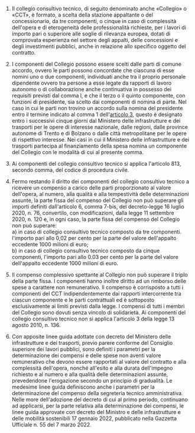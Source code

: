 1. Il collegio consultivo tecnico, di seguito denominato anche «Collegio» o «CCT», è formato, a scelta della stazione appaltante o del concessionario, da tre componenti, o cinque in caso di complessità dell'opera e di eterogeneità delle professionalità richieste, per i lavori di importo pari o superiore alle soglie di rilevanza europea, dotati di comprovata esperienza nel settore degli appalti, delle concessioni e degli investimenti pubblici, anche in relazione allo specifico oggetto del contratto.

2. I componenti del Collegio possono essere scelti dalle parti di comune accordo, ovvero le parti possono concordate che ciascuna di esse nomini uno o due componenti, individuati anche tra il proprio personale dipendente ovvero tra persone a esse legate da rapporti di lavoro autonomo o di collaborazione anche continuativa in possesso dei requisiti previsti dal comma l, e che il terzo o il quinto componente, con funzioni di presidente, sia scelto dai componenti di nomina di parte. Nel caso in cui le parti non trovino un accordo sulla nomina del presidente entro il termine indicato al comma 1 dell'[articolo 3](/index.html?article=allegato-5.2-articolo-3&version=2), questo è designato entro i successivi cinque giorni dal Ministero delle infrastrutture e dei trasporti per le opere di interesse nazionale, dalle regioni, dalle province autonome di Trento e di Bolzano o dalle città metropolitane per le opere di rispettivo interesse. Nei casi in cui il Ministero delle infrastrutture e dei trasporti partecipa al finanziamento della spesa nomina un componente del Collegio con le modalità di cui al presente comma.

3. Ai componenti del collegio consultivo tecnico si applica l'articolo 813, secondo comma, del codice di procedura civile.

4. Fermo restando il diritto dei componenti del collegio consultivo tecnico a ricevere un compenso a carico delle parti proporzionato al valore dell'opera, al numero, alla qualità e alla tempestività delle determinazioni assunte, la parte fissa del compenso del Collegio non può superare gli importi definiti dall'articolo 6, comma 7-bis, del decreto-legge 16 luglio 2020, n. 76, convertilo, con modificazioni, dalla legge 11 settembre 2020, n. 120 e, in ogni caso, la parte fissa del compenso del Collegio non può superare:<br>a) in caso di collegio consultivo tecnico composto da tre componenti. l'importo pari allo 0,02 per cento per la parte del valore dell'appalto eccedente 1000 milioni di euro;<br>b) in caso di collegio consultivo tecnico composto da cinque componenti, l'importo pari allo 0.03 per cento per la parte del valore dell'appalto eccedente 1000 milioni di euro.

5. Il compenso complessivo spettante al Collegio non può superare il triplo della parte fissa. I componenti hanno inoltre diritto ad un rimborso delle spese a carattere non remunerativo. Il compenso è corrisposto a tutti i componenti del CCT indipendentemente dai rapporti intercorrente tra ciascun componente e le parti contrattuali ed è sottoposto esclusivamente ai limiti previsti dalla legge. I compensi di tutti i membri del Collegio sono dovuti senza vincolo di solidarietà. Ai componenti del collegio consultivo tecnico non si applica l'articolo 3 della legge 13 agosto 2010, n. 136.

6. Con apposite linee guida adottate con decreto del Ministero delle infrastrutture e dei trasporti, previo parere conforme del Consiglio superiore dei lavori pubblici, sono definiti i parametri per la determinazione dei compensi e delle spese non aventi valore remunerativo che devono essere rapportati al valore del contratto e alla complessità dell'opera, nonché all'esito e alla durata dell'impegno richiesto e al numero e alla qualità delle determinazioni assunte, prevedendone l'erogazione secondo un principio di gradualità. Le medesime linee guida definiscono anche i parametri per la determinazione del compenso della segreteria tecnico amministrativa. Nelle more dell'adozione del decreto di cui al primo periodo, continuano ad applicarsi, per la parte relativa alla determinazione dei compensi, le linee guida approvate con decreto del Ministro e delle infrastrutture e delle mobilità sostenibili 17 gennaio 2022, pubblicato nella Gazzetta Ufficiale n. 55 del 7 marzo 2022.